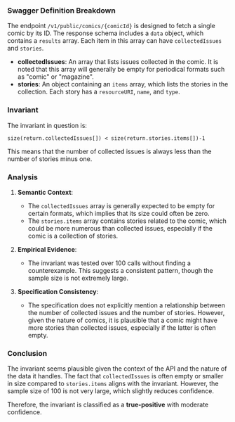 ### Swagger Definition Breakdown

The endpoint `/v1/public/comics/{comicId}` is designed to fetch a single comic by its ID. The response schema includes a `data` object, which contains a `results` array. Each item in this array can have `collectedIssues` and `stories`.

- **collectedIssues**: An array that lists issues collected in the comic. It is noted that this array will generally be empty for periodical formats such as "comic" or "magazine".
- **stories**: An object containing an `items` array, which lists the stories in the collection. Each story has a `resourceURI`, `name`, and `type`.

### Invariant

The invariant in question is:

`size(return.collectedIssues[]) < size(return.stories.items[])-1`

This means that the number of collected issues is always less than the number of stories minus one.

### Analysis

1. **Semantic Context**: 
   - The `collectedIssues` array is generally expected to be empty for certain formats, which implies that its size could often be zero. 
   - The `stories.items` array contains stories related to the comic, which could be more numerous than collected issues, especially if the comic is a collection of stories.

2. **Empirical Evidence**:
   - The invariant was tested over 100 calls without finding a counterexample. This suggests a consistent pattern, though the sample size is not extremely large.

3. **Specification Consistency**:
   - The specification does not explicitly mention a relationship between the number of collected issues and the number of stories. However, given the nature of comics, it is plausible that a comic might have more stories than collected issues, especially if the latter is often empty.

### Conclusion

The invariant seems plausible given the context of the API and the nature of the data it handles. The fact that `collectedIssues` is often empty or smaller in size compared to `stories.items` aligns with the invariant. However, the sample size of 100 is not very large, which slightly reduces confidence.

Therefore, the invariant is classified as a **true-positive** with moderate confidence.

